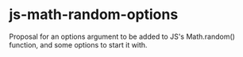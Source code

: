 # js-math-random-options
Proposal for an options argument to be added to JS's Math.random() function, and some options to start it with.
